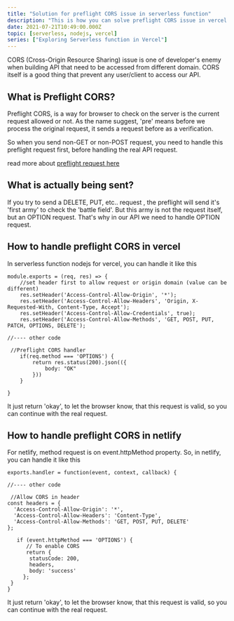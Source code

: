 ```yaml
---
title: "Solution for preflight CORS issue in serverless function"
description: "This is how you can solve preflight CORS issue in vercel serverless function when building API in nodejs"
date: 2021-07-21T10:49:00.000Z
topic: [serverless, nodejs, vercel]
series: ["Exploring Serverless function in Vercel"]
---
```

CORS (Cross-Origin Resource Sharing) issue is one of developer's enemy when building API that need to be accessed from different domain. CORS itself is a good thing that prevent any user/client to access our API. 

## What is Preflight CORS?

Preflight CORS, is a way for browser to check on the server is the current request allowed or not. As the name suggest, 'pre' means before we process the original request, it sends a request before as a verification.

So when you send non-GET or non-POST request, you need to handle this preflight request first, before handling the real API request. 

read more about [preflight request here](https://developer.mozilla.org/en-US/docs/Glossary/Preflight_request)

## What is actually being sent?

If you try to send a DELETE, PUT, etc.. request , the preflight will send it's 'first army' to check the 'battle field'. But this army is not the request itself, but an OPTION request. That's why in our API we need to handle OPTION request.

## How to handle preflight CORS in vercel

In serverless function nodejs for vercel, you can handle it like this 

```
module.exports = (req, res) => {
    //set header first to allow request or origin domain (value can be different)
    res.setHeader('Access-Control-Allow-Origin', '*');
    res.setHeader('Access-Control-Allow-Headers', 'Origin, X-Requested-With, Content-Type, Accept');
    res.setHeader('Access-Control-Allow-Credentials', true);
    res.setHeader('Access-Control-Allow-Methods', 'GET, POST, PUT, PATCH, OPTIONS, DELETE');

//---- other code

 //Preflight CORS handler
    if(req.method === 'OPTIONS') {
        return res.status(200).json(({
            body: "OK"
        }))
    }

}
```
It just return 'okay', to let the browser know, that this request is valid, so you can continue with the real request.

## How to handle preflight CORS in netlify

For netlify, method request is on event.httpMethod property.
So, in netlify, you can handle it like this 

```
exports.handler = function(event, context, callback) {

//---- other code

 //Allow CORS in header
const headers = {
  'Access-Control-Allow-Origin': '*',
  'Access-Control-Allow-Headers': 'Content-Type',
  'Access-Control-Allow-Methods': 'GET, POST, PUT, DELETE'
};

   if (event.httpMethod === 'OPTIONS') {
      // To enable CORS
      return {
       statusCode: 200, 
       headers,
       body: 'success'
     };
 }
}
```
It just return 'okay', to let the browser know, that this request is valid, so you can continue with the real request.


